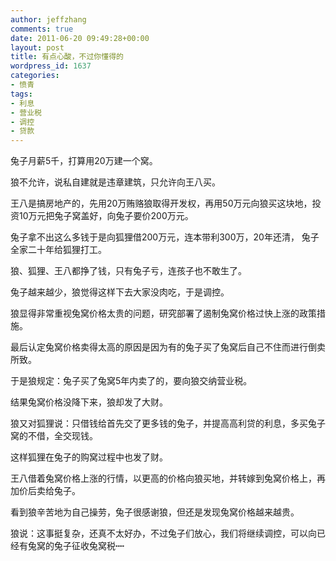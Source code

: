 ```yaml
---
author: jeffzhang
comments: true
date: 2011-06-20 09:49:28+00:00
layout: post
title: 有点心酸，不过你懂得的
wordpress_id: 1637
categories:
- 愤青
tags:
- 利息
- 营业税
- 调控
- 贷款
---
```


兔子月薪5千，打算用20万建一个窝。

狼不允许，说私自建就是违章建筑，只允许向王八买。

王八是搞房地产的，先用20万贿赂狼取得开发权，再用50万元向狼买这块地，投资10万元把兔子窝盖好，向兔子要价200万元。

兔子拿不出这么多钱于是向狐狸借200万元，连本带利300万，20年还清， 兔子全家二十年给狐狸打工。

狼、狐狸、王八都挣了钱，只有兔子亏，连孩子也不敢生了。

兔子越来越少，狼觉得这样下去大家没肉吃，于是调控。

狼显得非常重视兔窝价格太贵的问题，研究部署了遏制兔窝价格过快上涨的政策措施。

最后认定兔窝价格卖得太高的原因是因为有的兔子买了兔窝后自己不住而进行倒卖所致。

于是狼规定：兔子买了兔窝5年内卖了的，要向狼交纳营业税。

结果兔窝价格没降下来，狼却发了大财。

狼又对狐狸说：只借钱给首先交了更多钱的兔子，并提高高利贷的利息，多买兔子窝的不借，全交现钱。

这样狐狸在兔子的购窝过程中也发了财。

王八借着兔窝价格上涨的行情，以更高的价格向狼买地，并转嫁到兔窝价格上，再加价后卖给兔子。

看到狼辛苦地为自己操劳，兔子很感谢狼，但还是发现兔窝价格越来越贵。

狼说：这事挺复杂，还真不太好办，不过兔子们放心，我们将继续调控，可以向已经有兔窝的兔子征收兔窝税┉

